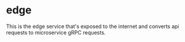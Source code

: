 # edge
This is the edge service that's exposed to the internet and converts api requests to microservice gRPC requests.
